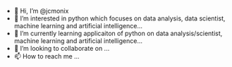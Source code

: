 - 👋 Hi, I’m @jcmonix
- 👀 I’m interested in python which focuses on data analysis, data scientist, machine learning and artificial intelligence...
- 🌱 I’m currently learning applicaiton of python on data analysis/scientist, machine learning and artificial intelligence...
- 💞️ I’m looking to collaborate on ...
- 📫 How to reach me ...

<!---
jcmonix is a ✨ special ✨ repository because its `README.md` (this file) appears on your GitHub profile.
You can click the Preview link to take a look at your changes.
--->
